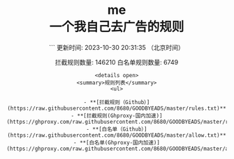 <div align="center">
<h1 align="center">me<br>一个我自己去广告的规则</h1>
<p>
```
更新时间: 2023-10-30 20:31:35 （北京时间） 

拦截规则数量: 146210 
白名单规则数量: 6749 
``` 
<details open>
<summary>规则列表</summary>
<ul>

- **[拦截规则（Github）](https://raw.githubusercontent.com/8680/GOODBYEADS/master/rules.txt)**
- **[拦截规则(Ghproxy-国内加速)](https://ghproxy.com/raw.githubusercontent.com/8680/GOODBYEADS/master/rules.txt)**
- **[白名单（Github）](https://raw.githubusercontent.com/8680/GOODBYEADS/master/allow.txt)**
- **[白名单(Ghproxy-国内加速)](https://ghproxy.com/raw.githubusercontent.com/8680/GOODBYEADS/master/allow.txt)**
